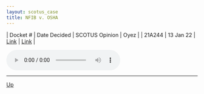 ```yaml
---
layout: scotus_case
title: NFIB v. OSHA
---
```


| Docket # | Date Decided | SCOTUS Opinion | Oyez |
| 21A244 | 13 Jan 22 | [Link](https://www.supremecourt.gov/opinions/21pdf/595us1r8_8o6a.pdf) | [Link](https://www.oyez.org/cases/2021/21A244) |

<audio controls>
   <source src='./resources/21A244.mp3' type='audio/mpeg'>
</audio>

<object data='./resources/21A244.pdf' type='application/pdf'></object>

---

[Up](./README.md)